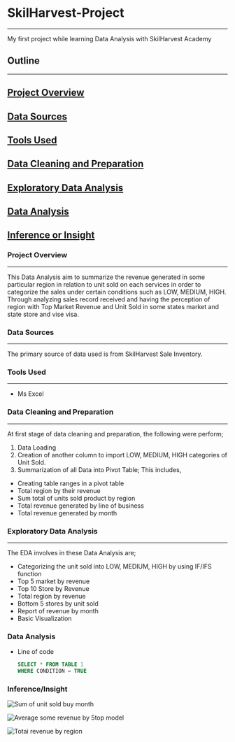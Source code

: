 # SkilHarvest-Project
---
My first project while learning Data Analysis with SkilHarvest Academy

## Outline
---
## [Project Overview](#project-overview)
## [Data Sources](#data-sources)
## [Tools Used](#tools-used)
## [Data Cleaning and Preparation](#data-cleaning-and-preparation)
## [Exploratory Data Analysis](#exploratory-data-analysis)
## [Data Analysis](#data-analysis)
## [Inference or Insight](#inference-or-insight)

### Project Overview
---
This Data Analysis aim to summarize the revenue generated in some particular region in relation to unit sold on each services in order to categorize the sales under certain conditions such as LOW, MEDIUM, HIGH. Through analyzing sales record received and having the perception of region with Top Market Revenue and Unit Sold in some states market and state store and vise visa.

### Data Sources 
---
The primary source of data used is from SkilHarvest Sale Inventory.

### Tools Used
---
- Ms Excel
 
### Data Cleaning and Preparation
---
At first stage of data cleaning and preparation, the following were perform;
1. Data Loading 
2. Creation of another column to import LOW, MEDIUM, HIGH categories of Unit Sold.
3. Summarization of all Data into Pivot Table; This includes,
  - Creating table ranges in a pivot table
  - Total region by their revenue
  - Sum total of units sold product by region
  - Total revenue generated by line of business 
  - Total revenue generated by month
    
### Exploratory Data Analysis 
---
The EDA involves in these Data Analysis are;
- Categorizing the unit sold into LOW, MEDIUM, HIGH by using IF/IFS function
- Top 5 market by revenue    
- Top 10 Store by Revenue
- Total region by revenue
- Bottom 5 stores by unit sold
- Report of revenue by month
- Basic Visualization
  
### Data Analysis
- Line of code
  ``` SQL
  SELECT * FROM TABLE 1
  WHERE CONDITION = TRUE
  ```
  
### Inference/Insight

![Sum of unit sold buy month](https://github.com/user-attachments/assets/9ed5474d-b25b-4661-a4a5-fc027338b67b)


![Average some revenue by 5top model](https://github.com/user-attachments/assets/b5d8833c-7bc3-4e31-8b28-217c15093d7f)

![Totai revenue by region](https://github.com/user-attachments/assets/2b95a7b5-3080-4526-889e-4b366c70f338)
